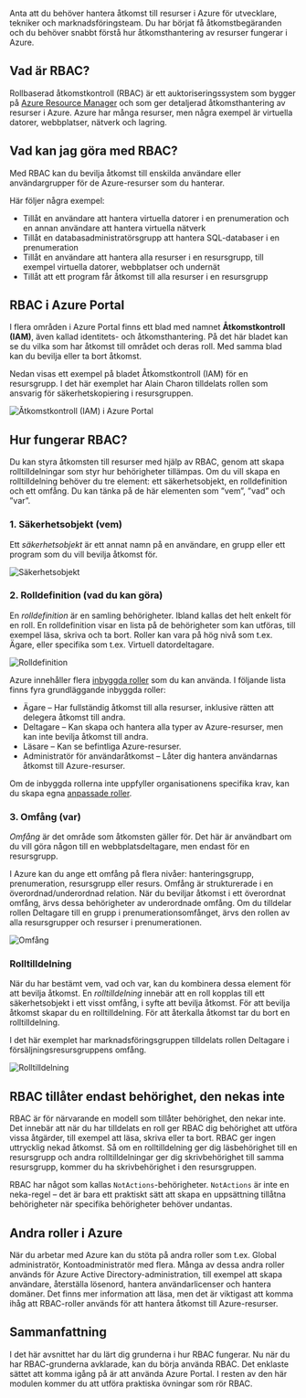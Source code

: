 Anta att du behöver hantera åtkomst till resurser i Azure för utvecklare, tekniker och marknadsföringsteam. Du har börjat få åtkomstbegäranden och du behöver snabbt förstå hur åtkomsthantering av resurser fungerar i Azure.

## <a name="what-is-rbac"></a>Vad är RBAC?

Rollbaserad åtkomstkontroll (RBAC) är ett auktoriseringssystem som bygger på [Azure Resource Manager](/azure/azure-resource-manager/resource-group-overview) och som ger detaljerad åtkomsthantering av resurser i Azure. Azure har många resurser, men några exempel är virtuella datorer, webbplatser, nätverk och lagring.

## <a name="what-can-i-do-with-rbac"></a>Vad kan jag göra med RBAC?

Med RBAC kan du bevilja åtkomst till enskilda användare eller användargrupper för de Azure-resurser som du hanterar.

Här följer några exempel:
- Tillåt en användare att hantera virtuella datorer i en prenumeration och en annan användare att hantera virtuella nätverk
- Tillåt en databasadministratörsgrupp att hantera SQL-databaser i en prenumeration
- Tillåt en användare att hantera alla resurser i en resursgrupp, till exempel virtuella datorer, webbplatser och undernät
- Tillåt att ett program får åtkomst till alla resurser i en resursgrupp

## <a name="rbac-in-the-azure-portal"></a>RBAC i Azure Portal

I flera områden i Azure Portal finns ett blad med namnet **Åtkomstkontroll (IAM)**, även kallad identitets- och åtkomsthantering. På det här bladet kan se du vilka som har åtkomst till området och deras roll. Med samma blad kan du bevilja eller ta bort åtkomst.

Nedan visas ett exempel på bladet Åtkomstkontroll (IAM) för en resursgrupp. I det här exemplet har Alain Charon tilldelats rollen som ansvarig för säkerhetskopiering i resursgruppen.

![Åtkomstkontroll (IAM) i Azure Portal](../media-draft/2-resource-group-access-control.png)

## <a name="how-does-rbac-work"></a>Hur fungerar RBAC?

Du kan styra åtkomsten till resurser med hjälp av RBAC, genom att skapa rolltilldelningar som styr hur behörigheter tillämpas. Om du vill skapa en rolltilldelning behöver du tre element: ett säkerhetsobjekt, en rolldefinition och ett omfång. Du kan tänka på de här elementen som ”vem”, ”vad” och ”var”.

### <a name="1-security-principal-who"></a>1. Säkerhetsobjekt (vem)

Ett *säkerhetsobjekt* är ett annat namn på en användare, en grupp eller ett program som du vill bevilja åtkomst för.

![Säkerhetsobjekt](../media-draft/2-rbac-security-principal.png)

### <a name="2-role-definition-what-you-can-do"></a>2. Rolldefinition (vad du kan göra)

En *rolldefinition* är en samling behörigheter. Ibland kallas det helt enkelt för en roll. En rolldefinition visar en lista på de behörigheter som kan utföras, till exempel läsa, skriva och ta bort. Roller kan vara på hög nivå som t.ex. Ägare, eller specifika som t.ex. Virtuell datordeltagare.

![Rolldefinition](../media-draft/2-rbac-role-definition.png)

Azure innehåller flera [inbyggda roller](/azure/role-based-access-control/built-in-roles) som du kan använda. I följande lista finns fyra grundläggande inbyggda roller:

- Ägare – Har fullständig åtkomst till alla resurser, inklusive rätten att delegera åtkomst till andra.
- Deltagare – Kan skapa och hantera alla typer av Azure-resurser, men kan inte bevilja åtkomst till andra.
- Läsare – Kan se befintliga Azure-resurser.
- Administratör för användaråtkomst – Låter dig hantera användarnas åtkomst till Azure-resurser.

Om de inbyggda rollerna inte uppfyller organisationens specifika krav, kan du skapa egna [anpassade roller](/azure/role-based-access-control/custom-roles).

### <a name="3-scope-where"></a>3. Omfång (var)

*Omfång* är det område som åtkomsten gäller för. Det här är användbart om du vill göra någon till en webbplatsdeltagare, men endast för en resursgrupp.

I Azure kan du ange ett omfång på flera nivåer: hanteringsgrupp, prenumeration, resursgrupp eller resurs. Omfång är strukturerade i en överordnad/underordnad relation. När du beviljar åtkomst i ett överordnat omfång, ärvs dessa behörigheter av underordnade omfång. Om du tilldelar rollen Deltagare till en grupp i prenumerationsomfånget, ärvs den rollen av alla resursgrupper och resurser i prenumerationen.

![Omfång](../media-draft/2-rbac-scope.png)

### <a name="role-assignment"></a>Rolltilldelning

När du har bestämt vem, vad och var, kan du kombinera dessa element för att bevilja åtkomst. En *rolltilldelning* innebär att en roll kopplas till ett säkerhetsobjekt i ett visst omfång, i syfte att bevilja åtkomst. För att bevilja åtkomst skapar du en rolltilldelning. För att återkalla åtkomst tar du bort en rolltilldelning.

I det här exemplet har marknadsföringsgruppen tilldelats rollen Deltagare i försäljningsresursgruppens omfång.

![Rolltilldelning](../media-draft/2-rbac-overview.png)

## <a name="rbac-is-allow-only-with-no-deny"></a>RBAC tillåter endast behörighet, den nekas inte

RBAC är för närvarande en modell som tillåter behörighet, den nekar inte. Det innebär att när du har tilldelats en roll ger RBAC dig behörighet att utföra vissa åtgärder, till exempel att läsa, skriva eller ta bort. RBAC ger ingen uttrycklig nekad åtkomst. Så om en rolltilldelning ger dig läsbehörighet till en resursgrupp och andra rolltilldelningar ger dig skrivbehörighet till samma resursgrupp, kommer du ha skrivbehörighet i den resursgruppen.

RBAC har något som kallas `NotActions`-behörigheter. `NotActions` är inte en neka-regel – det är bara ett praktiskt sätt att skapa en uppsättning tillåtna behörigheter när specifika behörigheter behöver undantas.

## <a name="other-roles-in-azure"></a>Andra roller i Azure

När du arbetar med Azure kan du stöta på andra roller som t.ex. Global administratör, Kontoadministratör med flera. Många av dessa andra roller används för Azure Active Directory-administration, till exempel att skapa användare, återställa lösenord, hantera användarlicenser och hantera domäner. Det finns mer information att läsa, men det är viktigast att komma ihåg att RBAC-roller används för att hantera åtkomst till Azure-resurser.

## <a name="summary"></a>Sammanfattning

I det här avsnittet har du lärt dig grunderna i hur RBAC fungerar. Nu när du har RBAC-grunderna avklarade, kan du börja använda RBAC. Det enklaste sättet att komma igång på är att använda Azure Portal. I resten av den här modulen kommer du att utföra praktiska övningar som rör RBAC.
